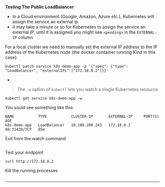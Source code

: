 
### 
**Testing The Public LoadBalancer**



*   In a Cloud environment (Google, Amazon, Azure etc.), Kubernetes will assign the service an external ip
*   It may take a minute or so for Kubernetes to assign the service an external IP, until it is assigned you might see `<pending>` in the `EXTERNAL-IP` column

For a local cluster we need to manually set the external IP address to the IP address of the Kubernetes node (the docker container running Kind in this case): 
```execute-1
kubectl patch service k8s-demo-app -p '{"spec": {"type": "LoadBalancer", "externalIPs":["172.18.0.2"]}}'
```

*   


> The `-w` option of `kubectl` lets you watch a single Kubernetes resource.

```execute-1
kubectl get service k8s-demo-app -w
```

You sould see something like this:
```
NAME           TYPE           CLUSTER-IP       EXTERNAL-IP     PORT(S)        AGE
k8s-demo-app   LoadBalancer   10.100.200.243   172.18.0.2   80:31428/TCP   85m
```

Exit from the watch command
```terminal:interrupt-1
```


Test your endpoint
```execute-2
curl http://172.18.0.2
```

Kill the running processes
```terminal:interrupt-all
```


---